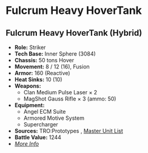 # Fulcrum Heavy HoverTank 

## Fulcrum Heavy HoverTank (Hybrid) 

- **Role:** Striker 
- **Tech Base:** Inner Sphere (3084) 
- **Chassis:** 50 tons Hover 
- **Movement:** 8 / 12 (16), Fusion 
- **Armor:** 160 (Reactive) 
- **Heat Sinks:** 10 (10) 
- **Weapons:** 
  - Clan Medium Pulse Laser × 2 
  - MagShot Gauss Rifle × 3 (ammo: 50) 
- **Equipment:** 
  - Angel ECM Suite 
  - Armored Motive System 
  - Supercharger 
- **Sources:** TRO:Prototypes , [Master Unit List](http://masterunitlist.info/Unit/Details/4188/fulcrum-heavy-hover-tank-hybrid) 
- **Battle Value:** 1244 
- [*More Info*](fulcrum_heavy_hovertank/fulcrum_heavy_hovertank_hybrid.md) 

